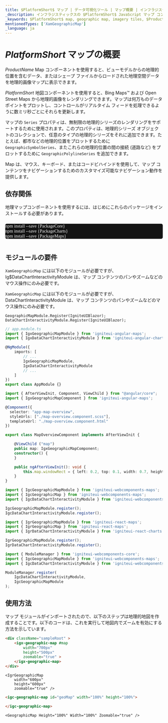 ```yaml
---
title: $PlatformShort$ マップ | データ可視化ツール | マップ概要 | インフラジスティックス
_description: インフラジスティックスの $PlatformShort$ JavaScript マップ コンポーネントを使用して、ビュー モデルからの地理的位置を含むデータ、またはシェープ ファイルからロードされた地理空間データを地理的画像マップに表示します。$ProductName$ マップのサンプルを是非お試しください!
_keywords: $PlatformShort$ map, geographic map, imagery tiles, $ProductName$, Infragistics, $PlatformShort$ マップ, 地理マップ, 画像タイル, インフラジスティックス
mentionedTypes: ['XamGeographicMap']
_language: ja
---
```

# $PlatformShort$ マップの概要

$ProductName$ Map コンポーネントを使用すると、ビューモデルからの地理的位置を含むデータ、またはシェープ ファイルからロードされた地理空間データを地理的画像マップに表示できます。


<code-view style="height: 500px" 
           data-demos-base-url="{environment:dvDemosBaseUrl}" 
           iframe-src="{environment:dvDemosBaseUrl}/maps/geo-map-type-scatter-bubble-series" >
</code-view>

<sample-button src="maps/geo-map/type-scatter-bubble-series"></sample-button>

<div class="divider--half"></div>


$PlatformShort$ 地図コンポーネントを使用すると、Bing Maps™ および Open Street Maps から地理的画像をレンダリングできます。マップは何万ものデータポイントをプロットし、コントロールがリアルタイム フィードを処理できるように数ミリ秒ごとにそれらを更新します。

マップの `Series` プロパティは、無制限の地理的シリーズのレンダリングをサポートするために使用されます。このプロパティは、地理的シリーズ オブジェクトのコレクションで、任意のタイプの地理的シリーズをそれに追加できます。たとえば、都市などの地理的位置をプロットするために `GeographicSymbolSeries`、またこれらの地理的位置の間の接続 (道路など) をプロットするために `GeographicPolylineSeries` を追加できます。

Map は、マウス、キーボード、またはコードビハインドを使用して、マップ コンテンツをナビゲーションするためのカスタマイズ可能なナビゲーション動作を提供します。

<!-- Angular, React, WebComponents -->
## 依存関係

地理マップコンポーネントを使用するには、はじめにこれらのパッケージをインストールする必要があります。

<pre style="background:#141414;color:white;display:inline-block;padding:16x;margin-top:10px;font-family:'Consolas';border-radius:5px;width:100%">
npm install --save {PackageCore}
npm install --save {PackageCharts}
npm install --save {PackageMaps}
</pre>
<!-- end: Angular, React, WebComponents -->

## モジュールの要件

<!-- Angular, React, WebComponents -->
`XamGeographicMap` には以下のモジュールが必要ですが、Ig$DataChartInteractivityModule は、マップ コンテンツのパンやズームなどのマウス操作にのみ必要です。
<!-- end: Angular, React, WebComponents -->

<!-- Blazor -->
`XamGeographicMap` には以下のモジュールが必要ですが、DataChartInteractivityModule は、マップ コンテンツのパンやズームなどのマウス操作にのみ必要です。

```razor
GeographicMapModule.Register(IgniteUIBlazor);
DataChartInteractivityModule.Register(IgniteUIBlazor);
```

```ts
// app.module.ts
import { IgxGeographicMapModule } from 'igniteui-angular-maps';
import { IgxDataChartInteractivityModule } from 'igniteui-angular-charts';

@NgModule({
    imports: [
        // ...
        IgxGeographicMapModule,
		IgxDataChartInteractivityModule
        // ...
    ]
})
export class AppModule {}
```

```ts
import { AfterViewInit, Component, ViewChild } from "@angular/core";
import { IgxGeographicMapComponent } from 'igniteui-angular-maps';

@Component({
  selector: "app-map-overview",
  styleUrls: ["./map-overview.component.scss"],
  templateUrl: "./map-overview.component.html"
})

export class MapOverviewComponent implements AfterViewInit {

    @ViewChild ("map")
    public map: IgxGeographicMapComponent;
    constructor() {
    }

    public ngAfterViewInit(): void {
        this.map.windowRect = { left: 0.2, top: 0.1, width: 0.7, height: 0.7 };
    }
}
```

```ts
import { IgcGeographicMapModule } from 'igniteui-webcomponents-maps';
import { IgcGeographicMap } from 'igniteui-webcomponents-maps';
import { IgcDataChartInteractivityModule } from 'igniteui-webcomponents-charts';

IgcGeographicMapModule.register();
IgcDataChartInteractivityModule.register();
```

```ts
import { IgrGeographicMapModule } from 'igniteui-react-maps';
import { IgrGeographicMap } from 'igniteui-react-maps';
import { IgrDataChartInteractivityModule } from 'igniteui-react-charts';

IgrGeographicMapModule.register();
IgrDataChartInteractivityModule.register();
```

```ts
import { ModuleManager } from 'igniteui-webcomponents-core';
import { IgcGeographicMapModule } from 'igniteui-webcomponents-maps';
import { IgcDataChartInteractivityModule } from 'igniteui-webcomponents-charts';

ModuleManager.register(
    IgcDataChartInteractivityModule,
    IgcGeographicMapModule
);
```

<div class="divider--half"></div>

## 使用方法

マップ モジュールがインポートされたので、以下のステップは地理的地図を作成することです。以下のコードは、これを実行して地図内でズームを有効にする方法を示しています。

```html
<div className="sampleRoot" >
    <igx-geographic-map #map
        width="700px"
        height="500px"
        zoomable="true" >
    </igx-geographic-map>
</div>
```

```tsx
<IgrGeographicMap
    width="600px"
    height="600px"
    zoomable="true" />
```

```html
<igc-geographic-map id="geoMap" width="100%" height="100%">

</igc-geographic-map>
```

```razor
<GeographicMap Height="100%" Width="100%" Zoomable="true" />
```